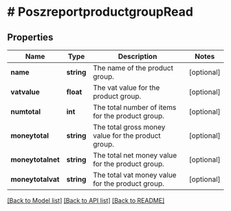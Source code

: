 # # PoszreportproductgroupRead

## Properties

Name | Type | Description | Notes
------------ | ------------- | ------------- | -------------
**name** | **string** | The name of the product group. | [optional]
**vatvalue** | **float** | The vat value for the product group. | [optional]
**numtotal** | **int** | The total number of items for the product group. | [optional]
**moneytotal** | **string** | The total gross money value for the product group. | [optional]
**moneytotalnet** | **string** | The total net money value for the product group. | [optional]
**moneytotalvat** | **string** | The total vat money value for the product group. | [optional]

[[Back to Model list]](../../README.md#models) [[Back to API list]](../../README.md#endpoints) [[Back to README]](../../README.md)
